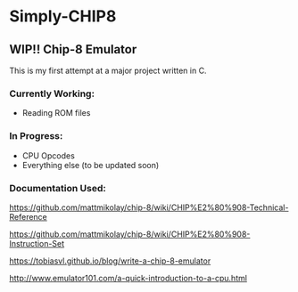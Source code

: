 # Simply-CHIP8
## WIP!! Chip-8 Emulator

This is my first attempt at a major project written in C.

### Currently Working:
- Reading ROM files

### In Progress:
- CPU Opcodes
- Everything else (to be updated soon)

### Documentation Used:

https://github.com/mattmikolay/chip-8/wiki/CHIP%E2%80%908-Technical-Reference

https://github.com/mattmikolay/chip-8/wiki/CHIP%E2%80%908-Instruction-Set

https://tobiasvl.github.io/blog/write-a-chip-8-emulator

http://www.emulator101.com/a-quick-introduction-to-a-cpu.html

